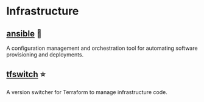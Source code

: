 # Infrastructure

## [ansible](https://www.ansible.com/) :star2:  

A configuration management and orchestration tool for automating software provisioning and deployments.

## [tfswitch](https://tfswitch.warrensbox.com/) :star:  

A version switcher for Terraform to manage infrastructure code.
